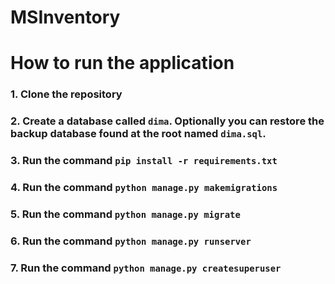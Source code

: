 # MSInventory

# How to run the application
### 1. Clone the repository
### 2. Create a database called ```dima```. Optionally you can restore the backup database found at the root named ```dima.sql```. 
### 3. Run the command ```pip install -r requirements.txt``` 
### 4. Run the command ```python manage.py makemigrations```
### 5. Run the command ```python manage.py migrate```
### 6. Run the command ```python manage.py runserver```
### 7. Run the command ```python manage.py createsuperuser```